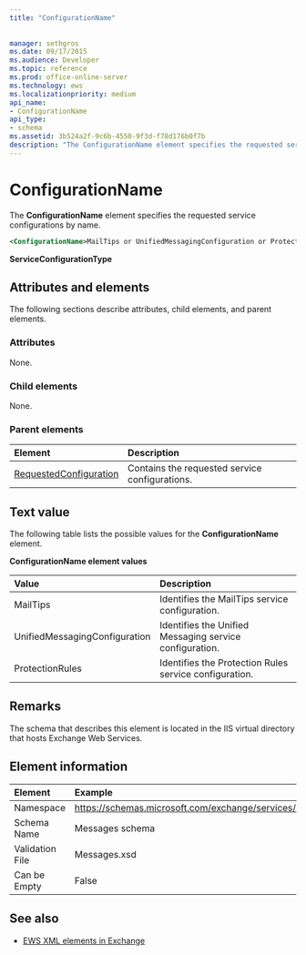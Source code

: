 ```yaml
---
title: "ConfigurationName"
 
 
manager: sethgros
ms.date: 09/17/2015
ms.audience: Developer
ms.topic: reference
ms.prod: office-online-server
ms.technology: ews
ms.localizationpriority: medium
api_name:
- ConfigurationName
api_type:
- schema
ms.assetid: 3b524a2f-9c6b-4550-9f3d-f78d176b0f7b
description: "The ConfigurationName element specifies the requested service configurations by name."
---
```


# ConfigurationName

The **ConfigurationName** element specifies the requested service configurations by name. 
  
```xml
<ConfigurationName>MailTips or UnifiedMessagingConfiguration or ProtectionRules</ConfigurationName>
```

 **ServiceConfigurationType**
## Attributes and elements

The following sections describe attributes, child elements, and parent elements.
  
### Attributes

None.
  
### Child elements

None.
  
### Parent elements

|**Element**|**Description**|
|:-----|:-----|
|[RequestedConfiguration](requestedconfiguration.md) <br/> |Contains the requested service configurations.  <br/> |
   
## Text value

The following table lists the possible values for the **ConfigurationName** element. 
  
**ConfigurationName element values**

|**Value**|**Description**|
|:-----|:-----|
|MailTips  <br/> |Identifies the MailTips service configuration.  <br/> |
|UnifiedMessagingConfiguration  <br/> |Identifies the Unified Messaging service configuration.  <br/> |
|ProtectionRules  <br/> |Identifies the Protection Rules service configuration.  <br/> |
   
## Remarks

The schema that describes this element is located in the IIS virtual directory that hosts Exchange Web Services.
  
## Element information

| Element | Example |
|:-----|:-----|
|Namespace  <br/> |https://schemas.microsoft.com/exchange/services/2006/messages  <br/> |
|Schema Name  <br/> |Messages schema  <br/> |
|Validation File  <br/> |Messages.xsd  <br/> |
|Can be Empty  <br/> |False  <br/> |
   
## See also



- [EWS XML elements in Exchange](ews-xml-elements-in-exchange.md)

